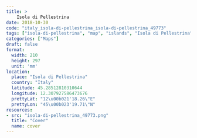 ```yaml
---
title: > 
    Isola di Pellestrina
date: 2018-10-30
code: "italy_isola-di-pellestrina_isola-di-pellestrina_49773"
tags: ["isola-di-pellestrina", "map", "islands", "Isola di Pellestrina", "Italy"]
categories: ["Maps"]
draft: false
format:
  width: 210
  height: 297
  unit: 'mm'
location:
  place: "Isola di Pellestrina"
  country: "Italy"
  latitude: 45.28512810310644
  longitude: 12.307927586473676
  prettyLat: "12\u00b021'18.26\"E"
  prettyLon: "45\u00b023'19.71\"N"
resources:
- src: "isola-di-pellestrina_49773.png"
  title: "Cover"
  name: cover
---
```

